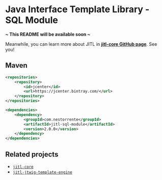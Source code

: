# Java Interface Template Library - SQL Module

**~ This README will be available soon ~**

Meanwhile, you can learn more about JITL in **[jitl-core GitHub page](https://github.com/nestorrente/jitl-core)**. See you!

## Maven

```xml
<repositories>
	<repository>
		<id>jcenter</id>
		<url>https://jcenter.bintray.com/</url>
	</repository>
</repositories>

<dependencies>
	<dependency>
		<groupId>com.nestorrente</groupId>
		<artifactId>jitl-sql-module</artifactId>
		<version>2.0.0</version>
	</dependency>
</dependencies>
```

## Related projects
+ [```jitl-core```](https://github.com/nestorrente/jitl-core)
+ [```jitl-jtwig-template-engine```](https://github.com/nestorrente/jitl-jtwig-template-engine)

